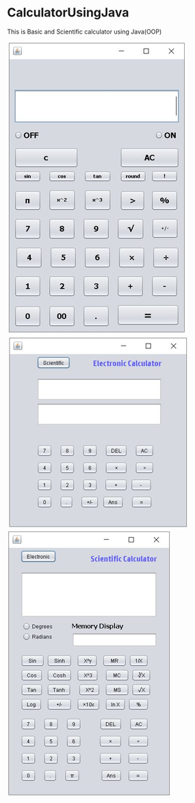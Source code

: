 # CalculatorUsingJava
This is Basic and Scientific calculator using Java(OOP)

[<img src="0_Images/01.JPG">](0_Images/01.JPG)
[<img src="0_Images/02.JPG">](0_Images/02.JPG)
[<img src="0_Images/03.JPG">](0_Images/03.JPG)

